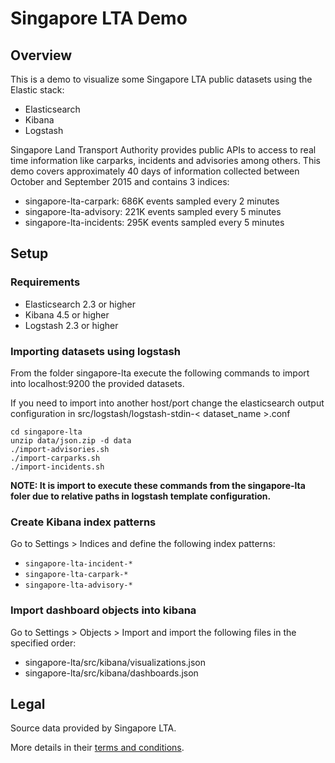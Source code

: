 # Singapore LTA Demo

## Overview

This is a demo to visualize some Singapore LTA public datasets using the Elastic stack:

- Elasticsearch
- Kibana
- Logstash

Singapore Land Transport Authority provides public APIs to access to real time information like carparks, incidents and advisories among others. This demo covers approximately 40 days of information collected between October and September 2015 and contains 3 indices:

- singapore-lta-carpark: 686K events sampled every 2 minutes 
- singapore-lta-advisory: 221K events sampled every 5 minutes
- singapore-lta-incidents: 295K events sampled every 5 minutes

## Setup

### Requirements

- Elasticsearch 2.3 or higher
- Kibana 4.5 or higher
- Logstash 2.3 or higher

### Importing datasets using logstash

From the folder singapore-lta execute the following commands to import into localhost:9200 the provided datasets.

If you need to import into another host/port change the elasticsearch output configuration in src/logstash/logstash-stdin-< dataset_name >.conf

```
cd singapore-lta
unzip data/json.zip -d data
./import-advisories.sh
./import-carparks.sh
./import-incidents.sh
```

**NOTE: It is import to execute these commands from the singapore-lta foler due to relative paths in logstash template configuration.**


### Create Kibana index patterns

Go to Settings > Indices and define the following index patterns:

- ``singapore-lta-incident-*``
- ``singapore-lta-carpark-*``
- ``singapore-lta-advisory-*``


### Import dashboard objects into kibana

Go to Settings > Objects > Import and import the following files in the specified order:

- singapore-lta/src/kibana/visualizations.json
- singapore-lta/src/kibana/dashboards.json


## Legal

Source data provided by Singapore LTA.

More details in their [terms and conditions](http://www.mytransport.sg/content/mytransport/home/dataMall/termOfUse.html).
